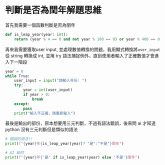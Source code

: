 # 判斷是否為閏年解題思維

首先我需要一個函數判斷是否為閏年
```python
def is_leap_year(year: int):
    return (year % 4 == 0 and not year % 100 == 0) or year % 400 == 0
```

再來我需要獲取user input, 並處理數值轉換的問題，我用顯式轉換將`user_input`從 string 轉換成 int, 並用 try 語法捕捉例外，直到使用者輸入了正確數值才會進入下一階段

```python
year = 0
while True:
    user_input = input("請輸入年份: ")
    try:
        year = int(user_input)
        if year > 0:
            break
    except:
        pass
    print("輸入不正確，請重新輸入")
```

最後是輸出的部份，原本想要用三元判斷，不過有語法錯誤，後來問 ai 才知道 python 沒有三元判斷但是類似的語法
```python
# 錯誤的語法!!
print(f"{year}年{is_leap_year(year)? "是":"不是"}閏年")

# AI 給的
print(f"{year}年{'是' if is_leap_year(year) else '不是'}閏年")
```
